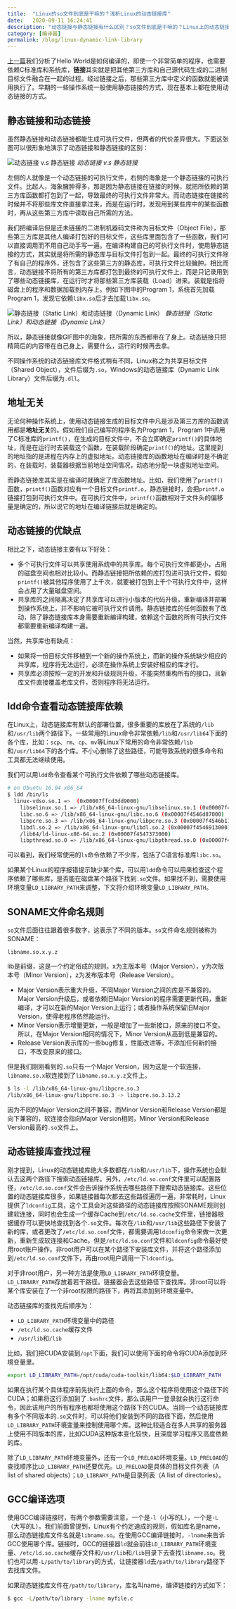 ```yaml
---
title:  "Linux的so文件到底是干嘛的？浅析Linux的动态链接库"
date:   2020-09-11 16:24:41 
description: "动态链接与静态链接有什么区别？so文件到底是干嘛的？Linux上的动态链接库如何命名？编程时如何链接？"
category: [编译器]
permalink: /blog/linux-dynamic-link-library
---
```


[上一篇](/blog/compile-c-hello-world-on-linux)我们分析了Hello World是如何编译的，即使一个非常简单的程序，也需要依赖C标准库和系统库，**链接**其实就是把其他第三方库和自己源代码生成的二进制目标文件融合在一起的过程。经过链接之后，那些第三方库中定义的函数就能被调用执行了。早期的一些操作系统一般使用静态链接的方式，现在基本上都在使用动态链接的方式。

## 静态链接和动态链接

虽然静态链接和动态链接都能生成可执行文件，但两者的代价差异很大。下面这张图可以很形象地演示了动态链接和静态链接的区别：

![动态链接 v.s 静态链接](http://aixingqiu-1258949597.cos.ap-beijing.myqcloud.com/2020-09-11-070559.gif)
*动态链接 v.s 静态链接*

左侧的人就像是一个动态链接的可执行文件，右侧的海象是一个静态链接的可执行文件。比起人，海象臃肿得多，那是因为静态链接在链接的时候，就把所依赖的第三方库函数都打包到了一起，导致最终的可执行文件非常大。而动态链接在链接的时候并不将那些库文件直接拿过来，而是在运行时，发现用到某些库中的某些函数时，再从这些第三方库中读取自己所需的方法。

我们把编译后但是还未链接的二进制机器码文件称为目标文件（Object File），那些第三方库是其他人编译打包好的目标文件，这些库里面包含了一些函数，我们可以直接调用而不用自己动手写一遍。在编译构建自己的可执行文件时，使用静态链接的方式，其实就是将所需的静态库与目标文件打包到一起。最终的可执行文件除了有自己的程序外，还包含了这些第三方的静态库，可执行文件比较臃肿。相比而言，动态链接不将所有的第三方库都打包到最终的可执行文件上，而是只记录用到了哪些动态链接库，在运行时才将那些第三方库装载（Load）进来。装载是指将磁盘上的程序和数据加载到内存上。例如下图中的Program 1，系统首先加载Program 1，发现它依赖`libx.so`后才去加载`libx.so`。

![静态链接（Static Link）和动态链接（Dynamic Link）](http://aixingqiu-1258949597.cos.ap-beijing.myqcloud.com/2020-09-11-070955.png)
*静态链接（Static Link）和动态链接（Dynamic Link）*

所以，静态链接就像GIF图中的海象，把所需的东西都带在了身上。动态链接只把精简后的内容带在自己身上，需要什么，运行的时候再去拿。

不同操作系统的动态链接库文件格式稍有不同，Linux称之为共享目标文件（Shared Object），文件后缀为`.so`，Windows的动态链接库（Dynamic Link Library）文件后缀为`.dll`。

## 地址无关

无论何种操作系统上，使用动态链接生成的目标文件中凡是涉及第三方库的函数调用都是**地址无关**的。假如我们自己编写的程序名为Program 1，Program 1中调用了C标准库的`printf()`，在生成的目标文件中，不会立即确定`printf()`的具体地址，而是在运行时去装载这个函数，在装载阶段确定`printf()`的地址。这里提到的地址指的是进程在内存上的虚拟地址。动态链接库的函数地址在编译时是不确定的，在装载时，装载器根据当前地址空间情况，动态地分配一块虚拟地址空间。

而静态链接库其实是在编译时就确定了库函数地址。比如，我们使用了`printf()`函数，`printf()`函数对应有一个目标文件`printf.o`，静态链接时，会把`printf.o`链接打包到可执行文件中。在可执行文件中，`printf()`函数相对于文件头的偏移量是确定的，所以说它的地址在编译链接后就是确定的。

## 动态链接的优缺点

相比之下，动态链接主要有以下好处：

* 多个可执行文件可以共享使用系统中的共享库。每个可执行文件都更小，占用的磁盘空间也相对比较小。而静态链接把所依赖的库打包进可执行文件，假如`printf()`被其他程序使用了上千次，就要被打包到上千个可执行文件中，这样会占用了大量磁盘空间。
* 共享库的之间隔离决定了共享库可以进行小版本的代码升级，重新编译并部署到操作系统上，并不影响它被可执行文件调用。静态链接库的任何函数有了改动，除了静态链接库本身需要重新编译构建，依赖这个函数的所有可执行文件都需要重新编译构建一遍。

当然，共享库也有缺点：

* 如果将一份目标文件移植到一个新的操作系统上，而新的操作系统缺少相应的共享库，程序将无法运行，必须在操作系统上安装好相应的库才行。
* 共享库必须按照一定的开发和升级规则升级，不能突然重构所有的接口，且新库文件直接覆盖老库文件，否则程序将无法运行。

## ldd命令查看动态链接库依赖

在Linux上，动态链接库有默认的部署位置，很多重要的库放在了系统的`/lib`和`/usr/lib`两个路径下。一些常用的Linux命令非常依赖`/lib`和`/usr/lib64`下面的各个库，比如：`scp`、`rm`、`cp`、`mv`等Linux下常用的命令非常依赖`/lib`和`/usr/lib64`下的各个库。不小心删除了这些路径，可能导致系统的很多命令和工具都无法继续使用。

我们可以用`ldd`命令查看某个可执行文件依赖了哪些动态链接库。

```bash
# on Ubuntu 16.04 x86_64
$ ldd /bin/ls
  linux-vdso.so.1 =>  (0x00007ffcd3dd9000)
	libselinux.so.1 => /lib/x86_64-linux-gnu/libselinux.so.1 (0x00007f4547151000)
	libc.so.6 => /lib/x86_64-linux-gnu/libc.so.6 (0x00007f4546d87000)
	libpcre.so.3 => /lib/x86_64-linux-gnu/libpcre.so.3 (0x00007f4546b17000)
	libdl.so.2 => /lib/x86_64-linux-gnu/libdl.so.2 (0x00007f4546913000)
	/lib64/ld-linux-x86-64.so.2 (0x00007f4547373000)
	libpthread.so.0 => /lib/x86_64-linux-gnu/libpthread.so.0 (0x00007f45466f6000)
```

可以看到，我们经常使用的`ls`命令依赖了不少库，包括了C语言标准库`libc.so`。

如果某个Linux的程序报错提示缺少某个库，可以用`ldd`命令可以用来检查这个程序依赖了哪些库，是否能在磁盘某个路径下找到`.so`文件。如果找不到，需要使用环境变量`LD_LIBRARY_PATH`来调整，下文将介绍环境变量`LD_LIBRARY_PATH`。

## SONAME文件命名规则

`so`文件后面往往跟着很多数字，这表示了不同的版本。`so`文件命名规则被称为SONAME：

```
libname.so.x.y.z
```

lib是前缀，这是一个约定俗成的规则。x为主版本号（Major Version），y为次版本号（Minor Version），z为发布版本号（Release Version）。

* Major Version表示重大升级，不同Major Version之间的库是不兼容的。Major Version升级后，或者依赖旧Major Version的程序需要更新代码，重新编译，才可以在新的Major Version上运行；或者操作系统保留旧Major Version，使得老程序依然能运行。
* Minor Version表示增量更新，一般是增加了一些新接口，原来的接口不变。所以，在Major Version相同的情况下，Minor Version从高到低是兼容的。
* Release Version表示库的一些bug修复，性能改进等，不添加任何新的接口，不改变原来的接口。

但是我们刚刚看到的`.so`只有一个Major Version，因为这是一个软连接，`libname.so.x`软连接到了`libname.so.x.y.z`文件上。

```bash
$ ls -l /lib/x86_64-linux-gnu/libpcre.so.3
/lib/x86_64-linux-gnu/libpcre.so.3 -> libpcre.so.3.13.2
```

因为不同的Major Version之间不兼容，而Minor Version和Release Version都是向下兼容的，软连接会指向Major Version相同，Minor Version和Release Version最高的`.so`文件上。

## 动态链接库查找过程

刚才提到，Linux的动态链接库绝大多数都在`/lib`和`/usr/lib`下，操作系统也会默认去这两个路径下搜索动态链接库。另外，`/etc/ld.so.conf`文件里可以配置路径，`/etc/ld.so.conf`文件会告诉操作系统去哪些路径下搜索动态链接库。这些位置的动态链接库很多，如果链接器每次都去这些路径遍历一遍，非常耗时，Linux提供了`ldconfig`工具，这个工具会对这些路径的动态链接库按照SONAME规则创建软连接，同时也会生成一个缓存Cache到`/etc/ld.so.cache`文件里，链接器根据缓存可以更快地查找到各个`.so`文件。每次在`/lib`和`/usr/lib`这些路径下安装了新的库，或者更改了`/etc/ld.so.conf`文件，都需要调用`ldconfig`命令来做一次更新，重新生成软连接和Cache。但是`/etc/ld.so.conf`文件和`ldconfig`命令最好使用root账户操作。非root用户可以在某个路径下安装库文件，并将这个路径添加到`/etc/ld.so.conf`文件下，再由root用户调用一下`ldconfig`。

对于非root用户，另一种方法是使用`LD_LIBRARY_PATH`环境变量。`LD_LIBRARY_PATH`存放着若干路径。链接器会去这些路径下查找库。非root可以将某个库安装在了一个非root权限的路径下，再将其添加到环境变量中。

动态链接库的查找先后顺序为：

* `LD_LIBRARY_PATH`环境变量中的路径
* `/etc/ld.so.cache`缓存文件
* `/usr/lib`和`/lib`

比如，我们把CUDA安装到`/opt`下面，我们可以使用下面的命令将CUDA添加到环境变量里。

```bash
export LD_LIBRARY_PATH=/opt/cuda/cuda-toolkit/lib64:$LD_LIBRARY_PATH
```

如果在执行某个具体程序前先执行上面的命令，那么这个程序将使用这个路径下的CUDA；如果将这行添加到了`.bashrc`文件，那么该用户一登录就会执行这行命令，因此该用户的所有程序也都将使用这个路径下的CUDA。当同一个动态链接库有多个不同版本的`.so`文件时，可以将他们安装到不同的路径下面，然后使用`LD_LIBRARY_PATH`环境变量来控制使用哪个库。这种比较适合在多人共享的服务器上使用不同版本的库，比如CUDA这种版本变化较快，且深度学习程序又高度依赖的库。

除了`LD_LIBRARY_PATH`环境变量外，还有一个`LD_PRELOAD`环境变量。`LD_PRELOAD`的查找顺序比`LD_LIBRARY_PATH`还要优先。`LD_PRELOAD`是具体的目标文件列表（A  list of shared objects）；`LD_LIBRARY_PATH`是目录列表（A list of directories）。

## GCC编译选项

使用GCC编译链接时，有两个参数需要注意，一个是`-l`（小写的L），一个是`-L`（大写的L）。我们前面曾提到，Linux有个约定速成的规则，假如库名是name，那么动态链接库文件名就是`libname.so`。在使用GCC编译链接时，`-lname`来告诉GCC使用哪个库。链接时，GCC的链接器`ld`就会前往`LD_LIBRARY_PATH`环境变量、`/etc/ld.so.cache`缓存文件和`/usr/lib`和`/lib`目录下去查找`libname.so`。我们也可以用`-L/path/to/library`的方式，让链接器`ld`去`/path/to/library`路径下去找库文件。

如果动态链接库文件在`/path/to/library`，库名叫name，编译链接的方式如下：

```bash
$ gcc -L/path/to/library -lname myfile.c
```